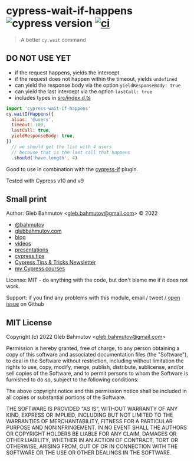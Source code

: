 # cypress-wait-if-happens ![cypress version](https://img.shields.io/badge/cypress-10.7.0-brightgreen) [![ci](https://github.com/bahmutov/cypress-wait-if-happens/actions/workflows/ci.yml/badge.svg?branch=main)](https://github.com/bahmutov/cypress-wait-if-happens/actions/workflows/ci.yml)

> A better `cy.wait` command

## DO NOT USE YET

- if the request happens, yields the intercept
- if the request does not happen within the timeout, yields `undefined`
- can yield the response body via the option `yieldResponseBody: true`
- can yield the last intercept via the option `lastCall: true`
- includes types in [src/index.d.ts](./src/index.d.ts)

```js
import 'cypress-wait-if-happens'
cy.waitIfHappens({
  alias: '@users',
  timeout: 100,
  lastCall: true,
  yieldResponseBody: true,
})
  // we should get the list with 4 users
  // because that is the last call that happens
  .should('have.length', 4)
```

Good to use in combination with the [cypress-if](https://github.com/bahmutov/cypress-if) plugin.

Tested with Cypress v10 and v9

## Small print

Author: Gleb Bahmutov &lt;gleb.bahmutov@gmail.com&gt; &copy; 2022

- [@bahmutov](https://twitter.com/bahmutov)
- [glebbahmutov.com](https://glebbahmutov.com)
- [blog](https://glebbahmutov.com/blog)
- [videos](https://www.youtube.com/glebbahmutov)
- [presentations](https://slides.com/bahmutov)
- [cypress.tips](https://cypress.tips)
- [Cypress Tips & Tricks Newsletter](https://cypresstips.substack.com/)
- [my Cypress courses](https://cypress.tips/courses)

License: MIT - do anything with the code, but don't blame me if it does not work.

Support: if you find any problems with this module, email / tweet /
[open issue](https://github.com/bahmutov/cypress-wait-if-happens/issues) on Github

## MIT License

Copyright (c) 2022 Gleb Bahmutov &lt;gleb.bahmutov@gmail.com&gt;

Permission is hereby granted, free of charge, to any person
obtaining a copy of this software and associated documentation
files (the "Software"), to deal in the Software without
restriction, including without limitation the rights to use,
copy, modify, merge, publish, distribute, sublicense, and/or sell
copies of the Software, and to permit persons to whom the
Software is furnished to do so, subject to the following
conditions:

The above copyright notice and this permission notice shall be
included in all copies or substantial portions of the Software.

THE SOFTWARE IS PROVIDED "AS IS", WITHOUT WARRANTY OF ANY KIND,
EXPRESS OR IMPLIED, INCLUDING BUT NOT LIMITED TO THE WARRANTIES
OF MERCHANTABILITY, FITNESS FOR A PARTICULAR PURPOSE AND
NONINFRINGEMENT. IN NO EVENT SHALL THE AUTHORS OR COPYRIGHT
HOLDERS BE LIABLE FOR ANY CLAIM, DAMAGES OR OTHER LIABILITY,
WHETHER IN AN ACTION OF CONTRACT, TORT OR OTHERWISE, ARISING
FROM, OUT OF OR IN CONNECTION WITH THE SOFTWARE OR THE USE OR
OTHER DEALINGS IN THE SOFTWARE.
